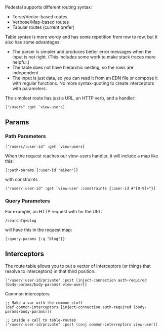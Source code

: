 Pedestal supports different routing syntax:
- Terse/Vector-based routes
- Verbose/Map-based routes
- Tabular routes (current prefer)

Table syntax is more wordy and has some repetition from row to row, but it also has some advantages:
- The parser is simpler and produces better error messages when the input is not right. (This includes some work to make stack traces more helpful.)
- The table does not have hierarchic nesting, so the rows are independent.
- The input is just data, so you can read it from an EDN file or compose it with regular functions. No more syntax-quoting to create interceptors with parameters.

The simplest route has just a URL, an HTTP verb, and a handler:

    ["/users" :get `view-users]

## Params
### Path Parameters

    ["/users/:user-id" :get `view-users]

When the request reaches our view-users handler, it will include a map like this:

    {:path-params {:user-id "miken"}}

with constraints

    ["/user/:user-id" :get `view-user :constraints {:user-id #"[0-9]+"}]

### Query Parameters

For example, an HTTP request with for the URL:

    /search?q=blog

will have this in the request map:

    {:query-params {:q "blog"}}

## Interceptors

The route table allows you to put a vector of interceptors (or things that resolve to interceptors) in that third position.

    ["/user/:user-id/private" :post [inject-connection auth-required (body-params/body-params) view-user]]

Common interceptors

    ;; Make a var with the common stuff
    (def common-interceptors [inject-connection auth-required (body-params/body-params)])

    ;; inside a call to table-routes
    ["/user/:user-id/private" :post (conj common-interceptors view-user)]


